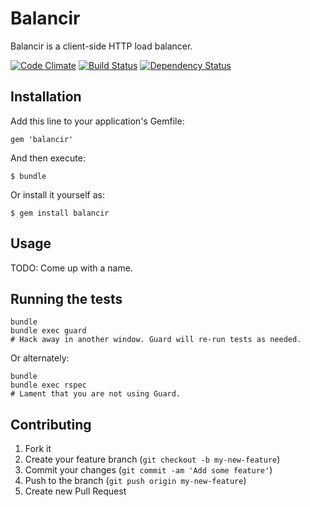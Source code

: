 # Balancir

Balancir is a client-side HTTP load balancer.

[![Code Climate](https://codeclimate.com/github/mkb/balancir.png)](https://codeclimate.com/github/mkb/balancir)
[![Build Status](https://travis-ci.org/mkb/balancir.png?branch=master)](https://travis-ci.org/mkb/balancir)
[![Dependency Status](https://gemnasium.com/mkb/balancir.png)](https://gemnasium.com/mkb/balancir)

## Installation

Add this line to your application's Gemfile:

    gem 'balancir'

And then execute:

    $ bundle

Or install it yourself as:

    $ gem install balancir

## Usage

TODO: Come up with a name.

## Running the tests

    bundle
    bundle exec guard
    # Hack away in another window. Guard will re-run tests as needed.

Or alternately:

    bundle
    bundle exec rspec
    # Lament that you are not using Guard.

## Contributing

1. Fork it
2. Create your feature branch (`git checkout -b my-new-feature`)
3. Commit your changes (`git commit -am 'Add some feature'`)
4. Push to the branch (`git push origin my-new-feature`)
5. Create new Pull Request
